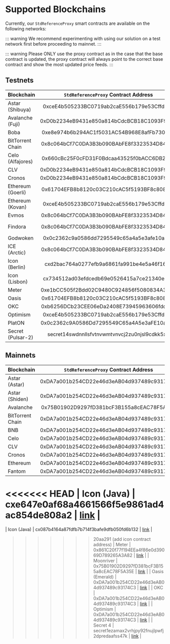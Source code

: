 <!--
order: 2
-->

# Supported Blockchains

Currently, our `StdReferenceProxy` smart contracts are available on the following networks:

::: warning
We recommend experimenting with using our solution on a test network first before proceeding to mainnet.
:::

::: warning
Please ONLY use the proxy contract as in the case that the base contract is updated, the proxy contract will always
point to the correct base contract and show the most updated price feeds.
:::

## Testnets

| Blockchain        |     `StdReferenceProxy` Contract Address      |                                                   Explorer                                                    |
| ----------------- | :-------------------------------------------: | :-----------------------------------------------------------------------------------------------------------: |
| Astar (Shibuya)   |  0xceE4b505233BC0719ab2caE556b179e53Cffd3Aa   |           [link](https://blockscout.com/shibuya/address/0xceE4b505233BC0719ab2caE556b179e53Cffd3Aa)           |
| Avalanche (Fuji)  |  0xD0b2234eB9431e850a814bCdcBCB18C1093F986B   |            [link](https://testnet.snowtrace.io/address/0xD0b2234eB9431e850a814bCdcBCB18C1093F986B)            |
| Boba              |  0xe8e974b6b294AC1f5031AC54B968E8afFb7306Cb   |     [link](https://blockexplorer.rinkeby.boba.network/address/0xe8e974b6b294AC1f5031AC54B968E8afFb7306Cb)     |
| BitTorrent Chain  |  0x8c064bCf7C0DA3B3b090BAbFE8f3323534D84d68   |            [link](https://testnet.bttcscan.com/address/0x8c064bCf7C0DA3B3b090BAbFE8f3323534D84d68)            |
| Celo (Alfajores)  |  0x660cBc25F0cFD31F0Bdcaa43525f0bACC6DB2ABc   |   [link](https://alfajores-blockscout.celo-testnet.org/address/0x660cBc25F0cFD31F0Bdcaa43525f0bACC6DB2ABc)    |
| CLV               |  0xD0b2234eB9431e850a814bCdcBCB18C1093F986B   |         [link](https://clover-testnet.subscan.io/account/0xD0b2234eB9431e850a814bCdcBCB18C1093F986B)          |
| Cronos            |  0xD0b2234eB9431e850a814bCdcBCB18C1093F986B   |           [link](https://testnet.cronoscan.com/address/0xD0b2234eB9431e850a814bCdcBCB18C1093F986B)            |
| Ethereum (Goerli) |  0x61704EFB8b8120c03C210cAC5f5193BF8c80852a   |            [link](https://goerli.etherscan.io/address/0x61704EFB8b8120c03C210cAC5f5193BF8c80852a)             |
| Ethereum (Kovan)  |  0xceE4b505233BC0719ab2caE556b179e53Cffd3Aa   |             [link](https://kovan.etherscan.io/address/0xceE4b505233BC0719ab2caE556b179e53Cffd3Aa)             |
| Evmos             |  0x8c064bCf7C0DA3B3b090BAbFE8f3323534D84d68   |               [link](https://evm.evmos.dev/address/0x8c064bCf7C0DA3B3b090BAbFE8f3323534D84d68)                |
| Findora           |  0x8c064bCf7C0DA3B3b090BAbFE8f3323534D84d68   |          https://testnet-anvil.evm.findorascan.io/address/0x8c064bCf7C0DA3B3b090BAbFE8f3323534D84d68          |
| Godwoken          |  0x0c2362c9a0586dd7295549c65a4a5e3afe10a88a   |           [link](https://v1.betanet.gwscan.com/address/0x0c2362c9a0586dd7295549c65a4a5e3afe10a88a)            |
| ICE (Arctic)      |  0x8c064bCf7C0DA3B3b090BAbFE8f3323534D84d68   |             [link](https://arctic.epirus.io/accounts/0x8c064bCf7C0DA3B3b090BAbFE8f3323534D84d68)              |
| Icon (Berlin)     |  cxd2bac764a0277efb9a6861fa991be4e5a46f16a2   |       [link](https://berlin.tracker.solidwallet.io/contract/cxd2bac764a0277efb9a6861fa991be4e5a46f16a2)       |
| Icon (Lisbon)     |  cx734512ad03efdcedb69e0526415a7ce21340e0db   |       [link](https://lisbon.tracker.solidwallet.io/contract/cx734512ad03efdcedb69e0526415a7ce21340e0db)       |
| Meter             |  0xe1bCC505f2Bdd02C9480C924856f5080834A3897   |        [link](https://scan-warringstakes.meter.io/address/0xe1bCC505f2Bdd02C9480C924856f5080834A3897)         |
| Oasis             |  0x61704EFB8b8120c03C210cAC5f5193BF8c80852a   |     [link](https://testnet.explorer.emerald.oasis.dev/address/0x61704EFB8b8120c03C210cAC5f5193BF8c80852a)     |
| OKC               |  0xb6256DCb23CEE06eDa2408E73945963606fdddd7   |         [link](https://www.oklink.com/en/okc-test/address/0xb6256DCb23CEE06eDa2408E73945963606fdddd7)         |
| Optimism          |  0xceE4b505233BC0719ab2caE556b179e53Cffd3Aa   |       [link](https://kovan-optimistic.etherscan.io/address/0xceE4b505233BC0719ab2caE556b179e53Cffd3Aa)        |
| PlatON            |  0x0c2362c9A0586Dd7295549C65a4A5e3aFE10a88A   |         [link](https://devnetscan.platon.network/address/0x0c2362c9A0586Dd7295549C65a4A5e3aFE10a88A)          |
| Secret (Pulsar-2) | secret14swdnnllsfvtnvwmtvnvcj2zu0njsl9cdkk5xp | [link](https://secretnodes.com/secret/chains/pulsar-2/accounts/secret14swdnnllsfvtnvwmtvnvcj2zu0njsl9cdkk5xp) |

## Mainnets

| Blockchain       |    `StdReferenceProxy` Contract Address    |                                        Explorer                                         |
| ---------------- | :----------------------------------------: | :-------------------------------------------------------------------------------------: |
| Astar (Astar)    | 0xDA7a001b254CD22e46d3eAB04d937489c93174C3 | [link](https://blockscout.com/astar/address/0xDA7a001b254CD22e46d3eAB04d937489c93174C3) |
| Astar (Shiden)   | 0xDA7a001b254CD22e46d3eAB04d937489c93174C3 |  [link](https://shiden.subscan.io/address/0xDA7a001b254CD22e46d3eAB04d937489c93174C3)   |
| Avalanche        | 0x75B01902D9297fD381bcF3B155a8cEAC78F5A35E |     [link](https://snowtrace.io/address/0x75B01902D9297fD381bcF3B155a8cEAC78F5A35E)     |
| BitTorrent Chain | 0xDA7a001b254CD22e46d3eAB04d937489c93174C3 |     [link](https://bttcscan.com/address/0xDA7a001b254CD22e46d3eAB04d937489c93174C3)     |
| BNB              | 0xDA7a001b254CD22e46d3eAB04d937489c93174C3 |     [link](https://bscscan.com/address/0xDA7a001b254CD22e46d3eAB04d937489c93174C3)      |
| Celo             | 0xDA7a001b254CD22e46d3eAB04d937489c93174C3 |  [link](https://explorer.celo.org/address/0xDA7a001b254CD22e46d3eAB04d937489c93174C3)   |
| CLV              | 0xDA7a001b254CD22e46d3eAB04d937489c93174C3 |     [link](https://clvscan.com/address/0xDA7a001b254CD22e46d3eAB04d937489c93174C3)      |
| Cronos           | 0xDA7a001b254CD22e46d3eAB04d937489c93174C3 |    [link](https://cronoscan.com/address/0xDA7a001b254CD22e46d3eAB04d937489c93174C3)     |
| Ethereum         | 0xDA7a001b254CD22e46d3eAB04d937489c93174C3 |     [link](https://etherscan.io/address/0xDA7a001b254CD22e46d3eAB04d937489c93174C3)     |
| Fantom           | 0xDA7a001b254CD22e46d3eAB04d937489c93174C3 |     [link](https://ftmscan.com/address/0xDA7a001b254CD22e46d3eAB04d937489c93174C3)      |

<<<<<<< HEAD
| Icon (Java) | cxe647e0af68a4661566f5e9861ad4ac854de808a2 | [link](https://tracker.icon.community/contract/cxe647e0af68a4661566f5e9861ad4ac854de808a2) |
=======
| Icon (Java) | cx087b4164a87fdfb7b714f3bafe9dfb050fd6b132 | [link](https://tracker.icon.community/contract/cx087b4164a87fdfb7b714f3bafe9dfb050fd6b132) |

> > > > > > > 20aa291 (add icon contract address)
> > > > > > > | Meter | 0x861C20f77f194EEa4f86e0d39069D789265A3A82 | [link](https://scan.meter.io/address/0x861C20f77f194EEa4f86e0d39069D789265A3A82) |
> > > > > > > | Moonriver | 0x75B01902D9297fD381bcF3B155a8cEAC78F5A35E | [link](https://moonriver.moonscan.io/address/0x75B01902D9297fD381bcF3B155a8cEAC78F5A35E) |
> > > > > > > | Oasis (Emerald) | 0xDA7a001b254CD22e46d3eAB04d937489c93174C3 | [link](https://explorer.emerald.oasis.dev/address/0xDA7a001b254CD22e46d3eAB04d937489c93174C3) |
> > > > > > > | OKC | 0xDA7a001b254CD22e46d3eAB04d937489c93174C3 | [link](https://www.oklink.com/oec/address/0xDA7a001b254CD22e46d3eAB04d937489c93174C3) |
> > > > > > > | Optimism | 0xDA7a001b254CD22e46d3eAB04d937489c93174C3 | [link](https://optimistic.etherscan.io/address/0xDA7a001b254CD22e46d3eAB04d937489c93174C3) |
> > > > > > > | Secret 4 | secret1ezamax2vrhjpy92fnujlpwfj2dpredaafss47k | [link](https://secretnodes.com/secret/chains/secret-4/accounts/secret1ezamax2vrhjpy92fnujlpwfj2dpredaafss47k) |
